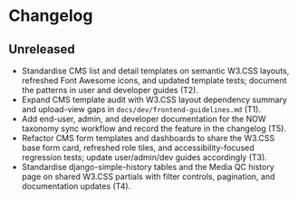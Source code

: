 # Changelog

## Unreleased
- Standardise CMS list and detail templates on semantic W3.CSS layouts, refreshed Font Awesome icons, and updated template tests; document the patterns in user and developer guides (T2).
- Expand CMS template audit with W3.CSS layout dependency summary and upload-view gaps in `docs/dev/frontend-guidelines.md` (T1).
- Add end-user, admin, and developer documentation for the NOW taxonomy sync workflow and record the feature in the changelog (T5).
- Refactor CMS form templates and dashboards to share the W3.CSS base form card, refreshed role tiles, and accessibility-focused regression tests; update user/admin/dev guides accordingly (T3).
- Standardise django-simple-history tables and the Media QC history page on shared W3.CSS partials with filter controls, pagination, and documentation updates (T4).

